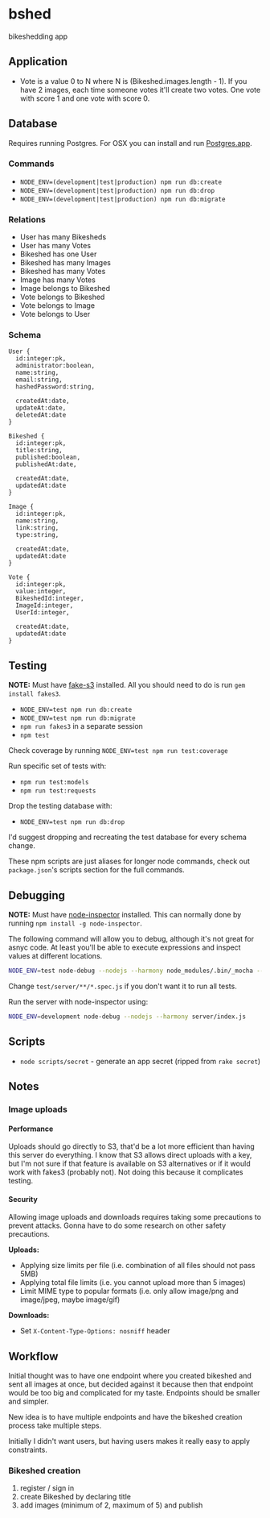 # bshed

bikeshedding app

## Application

* Vote is a value 0 to N where N is (Bikeshed.images.length - 1). If you have 2 images, each time someone votes it'll create two votes. One vote with score 1 and one vote with score 0.

## Database

Requires running Postgres. For OSX you can install and run [Postgres.app](http://postgresapp.com/).

### Commands

* `NODE_ENV=(development|test|production) npm run db:create`
* `NODE_ENV=(development|test|production) npm run db:drop`
* `NODE_ENV=(development|test|production) npm run db:migrate`

### Relations

* User has many Bikesheds
* User has many Votes
* Bikeshed has one User
* Bikeshed has many Images
* Bikeshed has many Votes
* Image has many Votes
* Image belongs to Bikeshed
* Vote belongs to Bikeshed
* Vote belongs to Image
* Vote belongs to User

### Schema

```
User {
  id:integer:pk,
  administrator:boolean,
  name:string,
  email:string,
  hashedPassword:string,

  createdAt:date,
  updateAt:date,
  deletedAt:date
}

Bikeshed {
  id:integer:pk,
  title:string,
  published:boolean,
  publishedAt:date,

  createdAt:date,
  updatedAt:date
}

Image {
  id:integer:pk,
  name:string,
  link:string,
  type:string,

  createdAt:date,
  updatedAt:date
}

Vote {
  id:integer:pk,
  value:integer,
  BikeshedId:integer,
  ImageId:integer,
  UserId:integer,

  createdAt:date,
  updatedAt:date
}
```

## Testing

**NOTE:** Must have [fake-s3](https://github.com/jubos/fake-s3) installed. All you should need to do is run `gem install fakes3`.

* `NODE_ENV=test npm run db:create`
* `NODE_ENV=test npm run db:migrate`
* `npm run fakes3` in a separate session
* `npm test`

Check coverage by running `NODE_ENV=test npm run test:coverage`

Run specific set of tests with:

* `npm run test:models`
* `npm run test:requests`


Drop the testing database with:

* `NODE_ENV=test npm run db:drop`


I'd suggest dropping and recreating the test database for every schema change.

These npm scripts are just aliases for longer node commands, check out `package.json`'s scripts section for the full commands.


## Debugging

**NOTE:** Must have [node-inspector](https://github.com/node-inspector/node-inspector) installed. This can normally done by running `npm install -g node-inspector`.

The following command will allow you to debug, although it's not great for asnyc code.
At least you'll be able to execute expressions and inspect values at different locations.

```sh
NODE_ENV=test node-debug --nodejs --harmony node_modules/.bin/_mocha --require co-mocha test/server/**/*.spec.js
```

Change `test/server/**/*.spec.js` if you don't want it to run all tests.


Run the server with node-inspector using:

```sh
NODE_ENV=development node-debug --nodejs --harmony server/index.js
```


## Scripts

* `node scripts/secret` - generate an app secret (ripped from `rake secret`)


## Notes

### Image uploads

#### Performance

Uploads should go directly to S3, that'd be a lot more efficient than having this server do everything. I know that S3 allows direct uploads with a key, but I'm not sure if that feature is available on S3 alternatives or if it would work with fakes3 (probably not). Not doing this because it complicates testing.

#### Security

Allowing image uploads and downloads requires taking some precautions to prevent attacks. Gonna have to do some research on other safety precautions.

**Uploads:**

* Applying size limits per file (i.e. combination of all files should not pass 5MB)
* Applying total file limits (i.e. you cannot upload more than 5 images)
* Limit MIME type to popular formats (i.e. only allow image/png and image/jpeg, maybe image/gif)

**Downloads:**

* Set `X-Content-Type-Options: nosniff` header

## Workflow

Initial thought was to have one endpoint where you created bikeshed and sent all images at once, but decided against it because then that endpoint would be too big and complicated for my taste. Endpoints should be smaller and simpler.

New idea is to have multiple endpoints and have the bikeshed creation process take multiple steps.

Initially I didn't want users, but having users makes it really easy to apply constraints.

### Bikeshed creation

1. register / sign in
2. create Bikeshed by declaring title
3. add images (minimum of 2, maximum of 5) and publish


